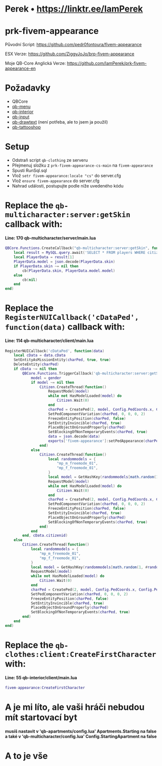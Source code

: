 # Perek • https://linktr.ee/IamPerek #

# prk-fivem-appearance #

Původní Script: https://github.com/pedr0fontoura/fivem-appearance

ESX Verze: https://github.com/ZiggyJoJo/brp-fivem-appearance

Moje QB-Core Anglická Verze: https://github.com/IamPerek/prk-fivem-appearance-en

# Požadavky #

- QBCore
- [qb-menu](https://github.com/qbcore-framework/qb-menu)
- [qb-interior](https://github.com/qbcore-framework/qb-interior)
- [qb-input](https://github.com/qbcore-framework/qb-input)
- [qb-drawtext](https://github.com/IdrisDose/qb-drawtext) (není potřeba, ale to jsem ja použil)
- [qb-tattooshop](https://github.com/MrEvilGamer/qb-tattooshop)

# Setup #
- Odstraň script `qb-clothing` ze serveru
- Přejmenuj složku z `prk-fivem-appearance-cs-main` na `fivem-appearance`
- Spusti RunSql.sql
- Vlož `setr fivem-appearance:locale "cs"` do server.cfg
- Vlož `ensure fivem-appearance` do server.cfg
- Nahrad události, postupujte podle níže uvedeného kódu



# Replace the `qb-multicharacter:server:getSkin` callback with:
#### Line: 170 qb-multicharacter/server/main.lua
```lua
QBCore.Functions.CreateCallback("qb-multicharacter:server:getSkin", function(source, cb, cid)
    local result = MySQL.query.await('SELECT * FROM players WHERE citizenid = ?', {cid})
    local PlayerData = result[1]
    PlayerData.model = json.decode(PlayerData.skin)
    if PlayerData.skin ~= nil then
        cb(PlayerData.skin, PlayerData.model.model)
    else
        cb(nil)
    end
end)
```
# Replace the `RegisterNUICallback('cDataPed', function(data)` callback  with:
#### Line: 114 qb-multicharacter/client/main.lua
```lua
RegisterNUICallback('cDataPed', function(data)
    local cData = data.cData  
    SetEntityAsMissionEntity(charPed, true, true)
    DeleteEntity(charPed)
    if cData ~= nil then
        QBCore.Functions.TriggerCallback('qb-multicharacter:server:getSkin', function(data, gender)
            model = gender
            if model ~= nil then
                Citizen.CreateThread(function()
                    RequestModel(model)
                    while not HasModelLoaded(model) do
                        Citizen.Wait(0)
                    end
                    charPed = CreatePed(2, model, Config.PedCoords.x, Config.PedCoords.y, Config.PedCoords.z - 0.98, Config.PedCoords.w, false, true)
                    SetPedComponentVariation(charPed, 0, 0, 0, 2)
                    FreezeEntityPosition(charPed, false)
                    SetEntityInvincible(charPed, true)
                    PlaceObjectOnGroundProperly(charPed)
                    SetBlockingOfNonTemporaryEvents(charPed, true)
                    data = json.decode(data)
                    exports['fivem-appearance']:setPedAppearance(charPed, data)
                end)
            else
                Citizen.CreateThread(function()
                    local randommodels = {
                        "mp_m_freemode_01",
                        "mp_f_freemode_01",
                    }
                    local model = GetHashKey(randommodels[math.random(1, #randommodels)])
                    RequestModel(model)
                    while not HasModelLoaded(model) do
                        Citizen.Wait(0)
                    end
                    charPed = CreatePed(2, model, Config.PedCoords.x, Config.PedCoords.y, Config.PedCoords.z - 0.98, Config.PedCoords.w, false, true)
                    SetPedComponentVariation(charPed, 0, 0, 0, 2)
                    FreezeEntityPosition(charPed, false)
                    SetEntityInvincible(charPed, true)
                    PlaceObjectOnGroundProperly(charPed)
                    SetBlockingOfNonTemporaryEvents(charPed, true)
                end)
            end
        end, cData.citizenid)
    else
        Citizen.CreateThread(function()
            local randommodels = {
                "mp_m_freemode_01",
                "mp_f_freemode_01",
            }
            local model = GetHashKey(randommodels[math.random(1, #randommodels)])
            RequestModel(model)
            while not HasModelLoaded(model) do
                Citizen.Wait(0)
            end
            charPed = CreatePed(2, model, Config.PedCoords.x, Config.PedCoords.y, Config.PedCoords.z - 0.98, Config.PedCoords.w, false, true)
            SetPedComponentVariation(charPed, 0, 0, 0, 2)
            FreezeEntityPosition(charPed, false)
            SetEntityInvincible(charPed, true)
            PlaceObjectOnGroundProperly(charPed)
            SetBlockingOfNonTemporaryEvents(charPed, true)
        end)
    end
end)
```
# Replace the `qb-clothes:client:CreateFirstCharacter` with:
#### Line: 55 qb-interior/client/main.lua
```lua
fivem-appearance:CreateFirstCharacter
```
# A je mi líto, ale vaši hráči nebudou mít startovací byt
#### musíš nastavit v 'qb-apartments/config.lua' Apartments.Starting na false a také v 'qb-multicharacter/config.lua' Config.StartingApartment na false

# A to je vše #
